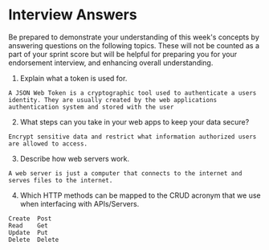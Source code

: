 # Interview Answers

Be prepared to demonstrate your understanding of this week's concepts by answering questions on the following topics. These will not be counted as a part of your sprint score but will be helpful for preparing you for your endorsement interview, and enhancing overall understanding.

1. Explain what a token is used for.

```
A JSON Web Token is a cryptographic tool used to authenticate a users identity. They are usually created by the web applications authentication system and stored with the user
```

2. What steps can you take in your web apps to keep your data secure?

```
Encrypt sensitive data and restrict what information authorized users are allowed to access.
```

3. Describe how web servers work.

```
A web server is just a computer that connects to the internet and serves files to the internet.
```

4. Which HTTP methods can be mapped to the CRUD acronym that we use when interfacing with APIs/Servers.

```
Create  Post
Read    Get
Update  Put
Delete  Delete
```
